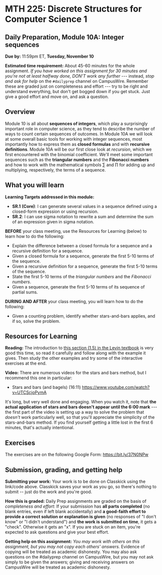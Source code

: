 # MTH 225: Discrete Structures for Computer Science 1 

## Daily Preparation, Module 10A: Integer sequences 

**Due by:** 11:59pm ET, **Tuesday, November 10** 

**Estimated time requirement:** About 45-60 minutes for the whole assignment. *If you have worked on this assignment for 30 minutes and you're not at least halfway done, DON'T work any further* --- instead, *stop and ask for help* on the `#dailyprep` channel on CampusWire. Remember these are graded just on completeness and effort --- try to be right and understand everything, but don't get bogged down if you get stuck. Just give a good effort and move on, and ask a question. 



## Overview 

Module 10 is all about **sequences of integers**, which play a surprisingly important role in computer science, as they tend to describe the number of ways to count certain sequences of outcomes. In Module 10A we will look at some overall basic tools for working with integer sequences, most importantly how to express them as **closed formulas** and with **recursive definitions**. Module 10A will be our first close look at *recursion*, which we first encountered with the binomial coefficient. We'll meet some important sequences such as the **triangular numbers** and the **Fibonacci numbers** and how to work with the mathematical symbols $\sum$ and $\prod$ for adding up and multiplying, respectively, the terms of a sequence. 

## What you will learn 

**Learning Targets addressed in this module:** 

-   **SR.1**  **(Core)**: I can generate several values in a sequence defined using a closed-form expression or using recursion.
-   **SR.2**: I can use sigma notation to rewrite a sum and determine the sum of an expression given in sigma notation.


**BEFORE** your class meeting, use the Resources for Learning (below) to learn how to do the following: 

- Explain the difference between a closed formula for a sequence and a recursive definition for a sequence. 
- Given a closed formula for a sequence, generate the first 5-10 terms of the sequence. 
- Given a recursive definition for a sequence, generate the first 5-10 terms of the sequence. 
- State the first 5-10 terms of the *triangular numbers* and the *Fibonacci numbers*. 
- Given a sequence, generate the first 5-10 terms of its sequence of partial sums. 


**DURING AND AFTER** your class meeting, you will learn how to do the following: 

- Given a counting problem, identify whether stars-and-bars applies, and if so, solve the problem. 

## Resources for Learning

**Reading:** The introduction to [this section (1.5) in the Levin textbook](http://discrete.openmathbooks.org/dmoi3/sec_stars-and-bars.html) is very good this time, so read it carefully and follow along with the example it gives. Then study the other examples and try some of the interactive exercises at the end. 

**Video:** There are numerous videos for the stars and bars method, but I recommend this one in particular: 

- Stars and bars (and bagels) (16:11) https://www.youtube.com/watch?v=UTCScjoPymA   

It's long, but very well done and engaging. When you watch it, note that **the actual application of stars and bars doesn't appear until the 6:00 mark** --- the first part of the video is setting up a way to solve the problem that *doesn't* work particularly well, so that you'll appreciate the simplicity of the stars-and-bars method. If you find yourself getting a little lost in the first 6 minutes, that's actually intentional. 


## Exercises

The exercises are on the following Google Form: https://bit.ly/37N0NPw 

## Submission, grading, and getting help 

**Submitting your work:** Your work is to be done on Classkick using the link/code above. Classkick saves your work as you go, so there's nothing to submit -- just do the work and you're good. 

**How this is graded:** Daily Prep assignments are graded on the basis of *completeness and effort*: If your submission has **all parts completed** (no blank entries, even if left blank accidentally) and **a good-faith effort to provide a correct solution or explanation is given** (no responses of "I don't know" or "I didn't understand") and **the work is submitted on time**, it gets a "check". Otherwise it gets an "x". If you are stuck on an item, you're expected to ask questions and give your best effort.  

**Getting help on this assignment:** *You may work with others on this assignment, but you may not copy each others' answers.* Evidence of copying will be treated as academic dishonesty. You may also ask questions on the #dailyprep channel on CampusWire, but you may not ask simply to be given the answers; giving and receiving answers on CampusWire will be treated as academic dishonesty.
<!--stackedit_data:
eyJoaXN0b3J5IjpbNzc0NTYzMzMxXX0=
-->